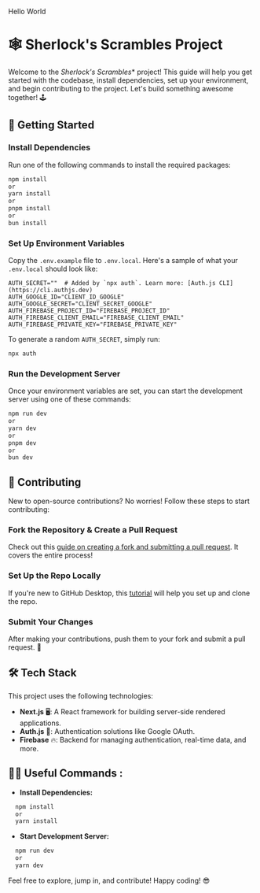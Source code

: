 Hello World
# 🕸️ Sherlock's Scrambles Project

Welcome to the *Sherlock's Scrambles** project! This guide will help you get started with the codebase, install dependencies, set up your environment, and begin contributing to the project. Let's build something awesome together! 🕹️

## 🚀 Getting Started

### Install Dependencies
Run one of the following commands to install the required packages:
```bash
npm install  
or  
yarn install  
or  
pnpm install  
or  
bun install
```
### Set Up Environment Variables

Copy the `.env.example` file to `.env.local`. Here's a sample of what your `.env.local` should look like:
```
AUTH_SECRET=""  # Added by `npx auth`. Learn more: [Auth.js CLI](https://cli.authjs.dev)  
AUTH_GOOGLE_ID="CLIENT_ID_GOOGLE"  
AUTH_GOOGLE_SECRET="CLIENT_SECRET_GOOGLE"  
AUTH_FIREBASE_PROJECT_ID="FIREBASE_PROJECT_ID"  
AUTH_FIREBASE_CLIENT_EMAIL="FIREBASE_CLIENT_EMAIL"  
AUTH_FIREBASE_PRIVATE_KEY="FIREBASE_PRIVATE_KEY"
```
To generate a random `AUTH_SECRET`, simply run:

```bash
npx auth
```
### Run the Development Server

Once your environment variables are set, you can start the development server using one of these commands:
```bash
npm run dev  
or  
yarn dev  
or  
pnpm dev  
or  
bun dev
```
## 📖 Contributing

New to open-source contributions? No worries! Follow these steps to start contributing:

### Fork the Repository & Create a Pull Request

Check out this [guide on creating a fork and submitting a pull request](https://www.youtube.com/watch?v=nT8KGYVurIU). It covers the entire process!

### Set Up the Repo Locally

If you're new to GitHub Desktop, this [tutorial](https://www.youtube.com/watch?v=UGokwtIn1Hk) will help you set up and clone the repo.

### Submit Your Changes

After making your contributions, push them to your fork and submit a pull request. 🎉

## 🛠️ Tech Stack

This project uses the following technologies:

- **Next.js** 🖥️: A React framework for building server-side rendered applications.
- **Auth.js** 🔐: Authentication solutions like Google OAuth.
- **Firebase** 🔥: Backend for managing authentication, real-time data, and more.

## 🧑‍💻 Useful Commands :

- **Install Dependencies:**  
```bash
  npm install  
  or  
  yarn install
```
- **Start Development Server:**  
```bash
  npm run dev  
  or  
  yarn dev
```

Feel free to explore, jump in, and contribute! Happy coding! 😎
